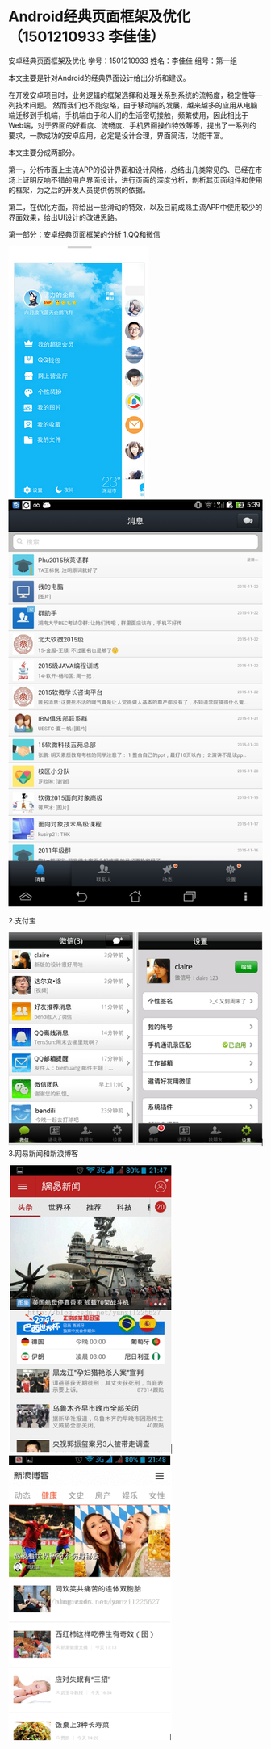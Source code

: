 # Android经典页面框架及优化（1501210933 李佳佳）

安卓经典页面框架及优化
学号：1501210933
姓名：李佳佳
组号：第一组

本文主要是针对Android的经典界面设计给出分析和建议。

在开发安卓项目时，业务逻辑的框架选择和处理关系到系统的流畅度，稳定性等一列技术问题。
然而我们也不能忽略，由于移动端的发展，越来越多的应用从电脑端迁移到手机端，手机端由于和人们的生活密切接触，频繁使用，因此相比于Web端，对于界面的好看度、流畅度、手机界面操作特效等等，提出了一系列的要求，一款成功的安卓应用，必定是设计合理，界面简洁，功能丰富。


本文主要分成两部分。


第一，分析市面上主流APP的设计界面和设计风格，总结出几类常见的、已经在市场上证明反响不错的用户界面设计，进行页面的深度分析，剖析其页面组件和使用的框架，为之后的开发人员提供仿照的依据。


第二，在优化方面，将给出一些滑动的特效，以及目前成熟主流APP中使用较少的界面效果，给出UI设计的改进思路。

第一部分：安卓经典页面框架的分析
1.QQ和微信

![](qq1.PNG)![](qq2.jpg)

2.支付宝

![](wechat1.PNG)
3.网易新闻和新浪博客

![](网易新闻.PNG)
![](新浪博客.PNG)